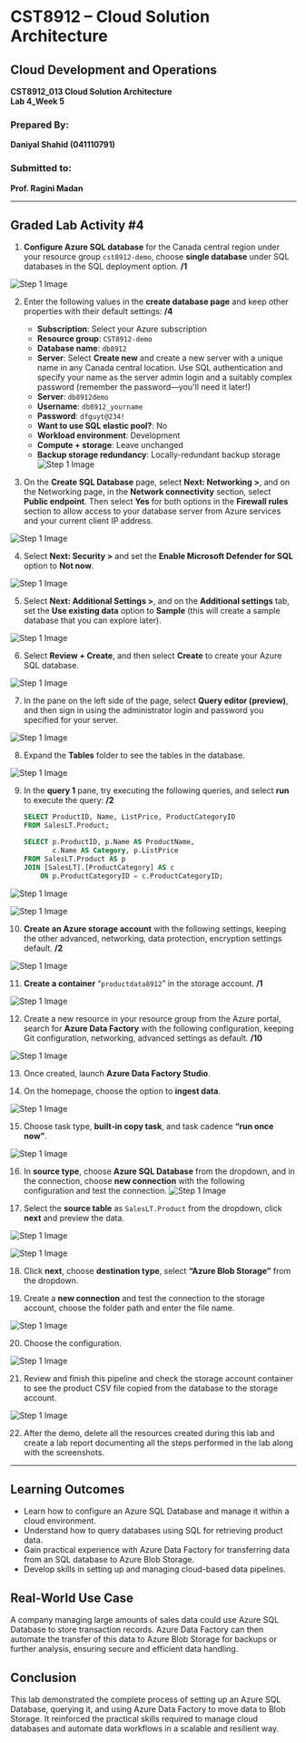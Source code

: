 # CST8912 – Cloud Solution Architecture

## Cloud Development and Operations  
**CST8912_013 Cloud Solution Architecture**  
**Lab 4_Week 5**

### Prepared By:  
**Daniyal Shahid (041110791)**  

### Submitted to:  
**Prof. Ragini Madan**  

---

## Graded Lab Activity #4

1. **Configure Azure SQL database** for the Canada central region under your resource group `cst8912-demo`, choose **single database** under SQL databases in the SQL deployment option. **/1**

![Step 1 Image](images/1.png)

2. Enter the following values in the **create database page** and keep other properties with their default settings: **/4**  
   - **Subscription**: Select your Azure subscription  
   - **Resource group**: `CST8912-demo`  
   - **Database name**: `db8912`  
   - **Server**: Select **Create new** and create a new server with a unique name in any Canada central location. Use SQL authentication and specify your name as the server admin login and a suitably complex password (remember the password—you'll need it later!)  
   - **Server**: `db8912demo`  
   - **Username**: `db8912_yourname`  
   - **Password**: `dfguyt@234!`  
   - **Want to use SQL elastic pool?**: No  
   - **Workload environment**: Development  
   - **Compute + storage**: Leave unchanged  
   - **Backup storage redundancy**: Locally-redundant backup storage  
![Step 1 Image](images/2.png)

3. On the **Create SQL Database** page, select **Next: Networking >**, and on the Networking page, in the **Network connectivity** section, select **Public endpoint**. Then select **Yes** for both options in the **Firewall rules** section to allow access to your database server from Azure services and your current client IP address.

![Step 1 Image](images/3.png)

4. Select **Next: Security >** and set the **Enable Microsoft Defender for SQL** option to **Not now**.

![Step 1 Image](images/4.png)

5. Select **Next: Additional Settings >**, and on the **Additional settings** tab, set the **Use existing data** option to **Sample** (this will create a sample database that you can explore later).

![Step 1 Image](images/5.png)

6. Select **Review + Create**, and then select **Create** to create your Azure SQL database.

![Step 1 Image](images/6.png)

7. In the pane on the left side of the page, select **Query editor (preview)**, and then sign in using the administrator login and password you specified for your server.

![Step 1 Image](images/7.png)

8. Expand the **Tables** folder to see the tables in the database.

![Step 1 Image](images/8.png)

9. In the **query 1** pane, try executing the following queries, and select **run** to execute the query: **/2**

   ```sql
   SELECT ProductID, Name, ListPrice, ProductCategoryID  
   FROM SalesLT.Product;
   ```

   ```sql
   SELECT p.ProductID, p.Name AS ProductName,  
          c.Name AS Category, p.ListPrice  
   FROM SalesLT.Product AS p  
   JOIN [SalesLT].[ProductCategory] AS c  
       ON p.ProductCategoryID = c.ProductCategoryID;
   ```

![Step 1 Image](images/9.1.png)

![Step 1 Image](images/9.2.png)

10. **Create an Azure storage account** with the following settings, keeping the other advanced, networking, data protection, encryption settings default. **/2**

![Step 1 Image](images/10.png)

11. **Create a container** “`productdata8912`” in the storage account. **/1**

![Step 1 Image](images/11.png)

12. Create a new resource in your resource group from the Azure portal, search for **Azure Data Factory** with the following configuration, keeping Git configuration, networking, advanced settings as default. **/10**

![Step 1 Image](images/12.png)

13. Once created, launch **Azure Data Factory Studio**.

14. On the homepage, choose the option to **ingest data**.

![Step 1 Image](images/13.png)

15. Choose task type, **built-in copy task**, and task cadence **“run once now”**.

![Step 1 Image](images/14.png)

16. In **source type**, choose **Azure SQL Database** from the dropdown, and in the connection, choose **new connection** with the following configuration and test the connection.
![Step 1 Image](images/15.png)

17. Select the **source table** as `SalesLT.Product` from the dropdown, click **next** and preview the data.

![Step 1 Image](images/16.png)

![Step 1 Image](images/17.png)

18. Click **next**, choose **destination type**, select **“Azure Blob Storage”** from the dropdown.

19. Create a **new connection** and test the connection to the storage account, choose the folder path and enter the file name.

![Step 1 Image](images/18.png)

20. Choose the configuration.

![Step 1 Image](images/19.png)

21. Review and finish this pipeline and check the storage account container to see the product CSV file copied from the database to the storage account.

![Step 1 Image](images/20.png)

22. After the demo, delete all the resources created during this lab and create a lab report documenting all the steps performed in the lab along with the screenshots.

---

## Learning Outcomes
- Learn how to configure an Azure SQL Database and manage it within a cloud environment.
- Understand how to query databases using SQL for retrieving product data.
- Gain practical experience with Azure Data Factory for transferring data from an SQL database to Azure Blob Storage.
- Develop skills in setting up and managing cloud-based data pipelines.

## Real-World Use Case
A company managing large amounts of sales data could use Azure SQL Database to store transaction records. Azure Data Factory can then automate the transfer of this data to Azure Blob Storage for backups or further analysis, ensuring secure and efficient data handling.

## Conclusion
This lab demonstrated the complete process of setting up an Azure SQL Database, querying it, and using Azure Data Factory to move data to Blob Storage. It reinforced the practical skills required to manage cloud databases and automate data workflows in a scalable and resilient way.

